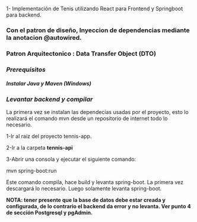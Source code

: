 1- Implementación  de Tenis  utilizando React para Frontend y Springboot para backend.
###  Con el patron de diseño, Inyeccion de dependencias mediante la anotacion @autowired.
### Patron Arquitectonico : Data Transfer Object (DTO)


### *Prerequisitos*
##### Instalar Java y Maven (Windows)
### *Levantar backend y compilar*

La primera vez se instalan las dependecias usadas por el proyecto, esto lo realizará el comando mvn desde un repositorio de internet todo lo necesario.

1-Ir al raiz del proyecto tennis-app.

2-Ir a la carpeta **tennis-api**

3-Abrir una consola y ejecutar el siguiente comando:

mvn spring-boot:run

Este comando compila, hace build y levanta spring-boot. La primera vez descargará lo necesario. Luego solamente levanta spring-boot.

**NOTA: tener presente que la base de datos debe estar creada y configurada, de lo contrario el backend da error y no levanta. Ver punto 4 de sección Postgresql y pgAdmin.**





